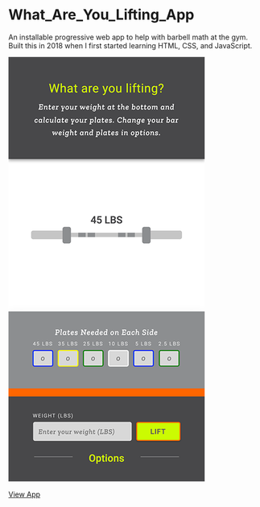 # What_Are_You_Lifting_App

An installable progressive web app to help with barbell math at the gym. Built this in 2018 when I first started learning HTML, CSS, and JavaScript.

![UI preview of the Lift It app.](/images/What-Are-You-Lifting-App-UI-Preview.png)

[View App](https://stevenhaskell.github.io/WhatAreYouLiftingApp/)